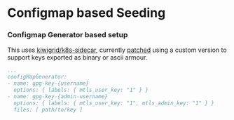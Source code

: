 # Configmap based Seeding

### Configmap Generator based setup

This uses [kiwigrid/k8s-sidecar][kiwigrid-k8s-sidecar], currently
[patched](https://github.com/kiwigrid/k8s-sidecar/pull/96) using a custom version to support keys exported as binary or
ascii armour.

```yaml
...
configMapGenerator:
- name: gpg-key-{username}
  options: { labels: { mtls_user_key: "1" } }
- name: gpg-key-{admin-username}
  options: { labels: { mtls_user_key: "1", mtls_admin_key: "1" } }
  files: [ path/to/key ]
```

[kiwigrid-k8s-sidecar]: https://github.com/kiwigrid/k8s-sidecar
